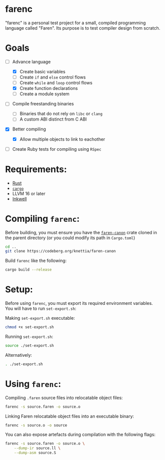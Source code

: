 # farenc

"farenc" is a personal test project for a small, compiled programming language called "Faren". Its purpose is to test compiler design from scratch.

# Goals
- [ ] Advance language
  - [x] Create basic variables
  - [ ] Create `if` and `else` control flows
  - [ ] Create `while` and `loop` control flows
  - [x] Create function declarations
  - [ ] Create a module system
- [ ] Compile freestanding binaries
  - [ ] Binaries that do not rely on `libc` or `clang`
  - [ ] A custom ABI distinct from C ABI 
- [x] Better compiling
  - [x] Allow multiple objects to link to eachother
- [ ] Create Ruby tests for compiling using `RSpec`


# Requirements:
- [Rust](https://www.rust-lang.org/)
- [`cargo`](https://doc.rust-lang.org/cargo/getting-started/installation.html)
- LLVM 16 or later
- [Inkwell](https://github.com/TheDan64/inkwell)

# Compiling `farenc`:

Before building, you must ensure you have the [`faren-canon`](https://codeberg.org/knettia/faren-canon) crate cloned in the parent directory (or you could modify its path in `Cargo.toml`)

```sh
cd ..
git clone https://codeberg.org/knettia/faren-canon
```

Build `farenc` like the following:

```sh
cargo build --release
```

# Setup:

Before using `farenc`, you must export its required environment variables. You will have to run `set-export.sh`:

Making `set-export.sh` executable:

```sh
chmod +x set-export.sh
```

Running `set-export.sh`:

```sh
source ./set-export.sh
```

Alternatively:

```sh
. ./set-export.sh
```

# Using `farenc`:


Compiling `.faren` source files into relocatable object files:

```sh
farenc -s source.faren -o source.o
```

Linking Faren relocatable object files into an executable binary:

```sh
farenc -s source.o -o source
```

You can also expose artefacts during compilation with the following flags:

```sh
farenc -s source.faren -o source.o \
	--dump-ir source.ll \
	--dump-asm source.S
```
